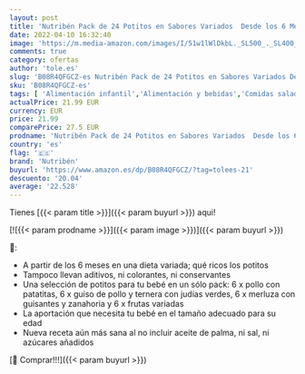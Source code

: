```yaml
---
layout: post
title: 'Nutribén Pack de 24 Potitos en Sabores Variados  Desde los 6 Meses  24 x 235gr'
date: 2022-04-10 16:32:40
image: 'https://m.media-amazon.com/images/I/51w1lWlDkbL._SL500_._SL400_.jpg'
comments: true
category: ofertas
author: 'tole.es'
slug: 'B08R4QFGCZ-es Nutribén Pack de 24 Potitos en Sabores Variados Desde los...'
sku: 'B08R4QFGCZ-es'
tags: [ 'Alimentación infantil','Alimentación y bebidas','Comidas saladas para bebé','Tarritos de carne y pescado para bebé','Tarritos, purés y postres para bebé','nutribén', ]
actualPrice: 21.99 EUR
currency: EUR
price: 21.99
comparePrice: 27.5 EUR
prodname: 'Nutribén Pack de 24 Potitos en Sabores Variados  Desde los 6 Meses  24 x 235gr'
country: 'es'
flag: '🇪🇸'
brand: 'Nutribén'
buyurl: 'https://www.amazon.es/dp/B08R4QFGCZ/?tag=tolees-21'
descuento: '20.04'
average: '22.528'
---
```


Tienes [{{< param title >}}]({{< param buyurl >}}) aqui!

[![{{< param prodname >}}]({{< param image >}})]({{< param buyurl >}})

🔎:

- A partir de los 6 meses en una dieta variada; qué ricos los potitos
- Tampoco llevan aditivos, ni colorantes, ni conservantes
- Una selección de potitos para tu bebé en un sólo pack: 6 x pollo con patatitas, 6 x guiso de pollo y ternera con judías verdes, 6 x merluza con guisantes y zanahoria y 6 x frutas variadas
- La aportación que necesita tu bebé en el tamaño adecuado para su edad
- Nueva receta aún más sana al no incluir aceite de palma, ni sal, ni azúcares añadidos

[🛒 Comprar!!!]({{< param buyurl >}})

